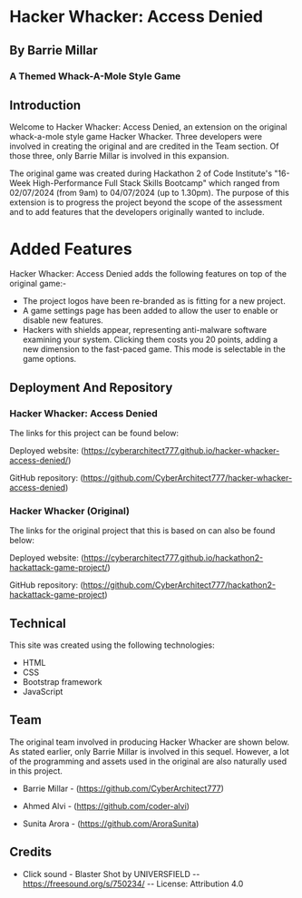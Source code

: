 
# Hacker Whacker: Access Denied
## By Barrie Millar
### A Themed Whack-A-Mole Style Game

## Introduction

Welcome to Hacker Whacker: Access Denied, an extension on the original whack-a-mole style game Hacker Whacker. Three developers were involved in creating the original and are credited in the Team section. Of those three, only Barrie Millar is involved in this expansion.

The original game was created during Hackathon 2 of Code Institute's "16-Week High-Performance Full Stack Skills Bootcamp" which ranged from 02/07/2024 (from 9am) to 04/07/2024 (up to 1.30pm). The purpose of this extension is to progress the project beyond the scope of the assessment and to add features that the developers originally wanted to include.

# Added Features

Hacker Whacker: Access Denied adds the following features on top of the original game:-

- The project logos have been re-branded as is fitting for a new project.
- A game settings page has been added to allow the user to enable or disable new features.
- Hackers with shields appear, representing anti-malware software examining your system. Clicking them costs you 20 points, adding a new dimension to the fast-paced game. This mode is selectable in the game options.

## Deployment And Repository

### Hacker Whacker: Access Denied

The links for this project can be found below:

Deployed website: (https://cyberarchitect777.github.io/hacker-whacker-access-denied/)

GitHub repository: (https://github.com/CyberArchitect777/hacker-whacker-access-denied)

### Hacker Whacker (Original)

The links for the original project that this is based on can also be found below:

Deployed website: (https://cyberarchitect777.github.io/hackathon2-hackattack-game-project/)

GitHub repository: (https://github.com/CyberArchitect777/hackathon2-hackattack-game-project)

## Technical

This site was created using the following technologies:

- HTML
- CSS
- Bootstrap framework
- JavaScript

## Team

The original team involved in producing Hacker Whacker are shown below. As stated earlier, only Barrie Millar is involved in this sequel. However, a lot of the programming and assets used in the original are also naturally used in this project.

* Barrie Millar - (https://github.com/CyberArchitect777)

* Ahmed Alvi - (https://github.com/coder-alvi)

* Sunita Arora - (https://github.com/AroraSunita)

## Credits

- Click sound - Blaster Shot by UNIVERSFIELD -- https://freesound.org/s/750234/ -- License: Attribution 4.0

